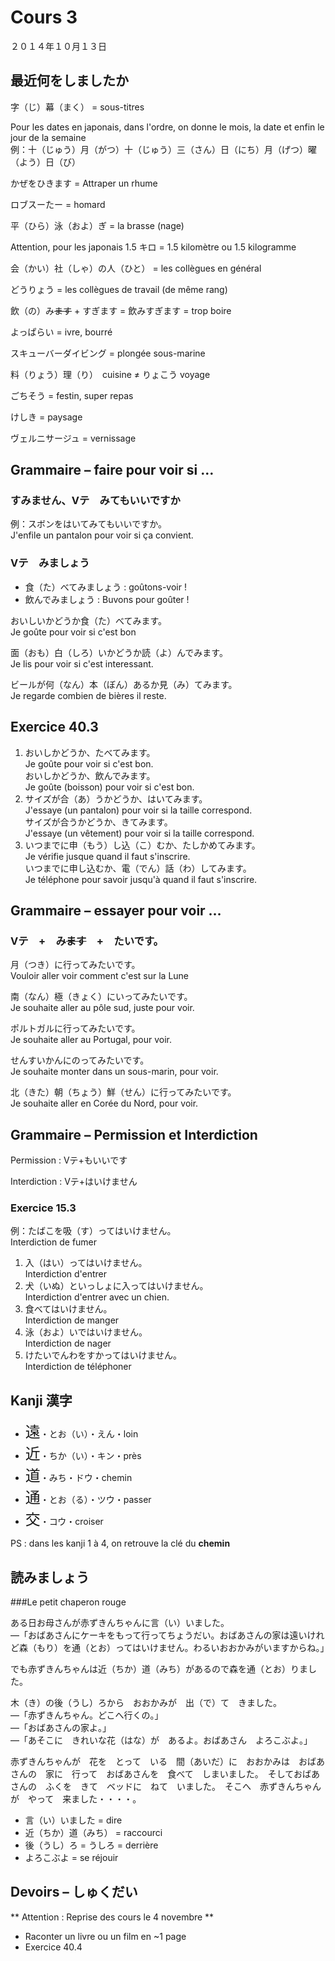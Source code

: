 Cours 3
===========

２０１４年１０月１３日

最近何をしましたか
---------

字（じ）幕（まく） = sous-titres

Pour les dates en japonais, dans l'ordre, on donne le mois, la date et enfin le jour de la semaine   
例：十（じゅう）月（がつ）十（じゅう）三（さん）日（にち）月（げつ）曜（よう）日（び）

かぜをひきます = Attraper un rhume

ロブスーたー = homard

平（ひら）泳（およ）ぎ = la brasse (nage)

Attention, pour les japonais 1.5 キロ = 1.5 kilomètre ou 1.5 kilogramme

会（かい）社（しゃ）の人（ひと） = les collègues en général

どうりょう = les collègues de travail (de même rang)

飲（の）み<strike>ます</strike> + すぎます = 飲みすぎます = trop boire

よっぱらい = ivre, bourré

スキューバーダイビング = plongée sous-marine

料（りょう）理（り）　cuisine ≠ りょこう voyage

ごちそう = festin, super repas

けしき = paysage

ヴェルニサージュ = vernissage

Grammaire – faire pour voir si …
--------------------

### すみません、Vテ　みてもいいですか

例：スボンをはいてみてもいいですか。  
J'enfile un pantalon pour voir si ça convient.

### Vテ　みましょう

* 食（た）べてみましょう : goûtons-voir !
* 飲んでみましょう : Buvons pour goûter !

おいしいかどうか食（た）べてみます。  
Je goûte pour voir si c'est bon

面（おも）白（しろ）いかどうか読（よ）んでみます。  
Je lis pour voir si c'est interessant.

ビールが何（なん）本（ぼん）あるか見（み）てみます。  
Je regarde combien de bières il reste.

Exercice 40.3
------------

1. おいしかどうか、たべてみます。  
Je goûte pour voir si c'est bon.  
おいしかどうか、飲んでみます。  
Je goûte (boisson) pour voir si c'est bon.
2. サイズが合（あ）うかどうか、はいてみます。   
J'essaye (un pantalon) pour voir si la taille correspond.  
サイズが合うかどうか、きてみます。     
J'essaye (un vêtement) pour voir si la taille correspond.  
3. いつまでに申（もう）し込（こ）むか、たしかめてみます。  
Je vérifie jusque quand il faut s'inscrire.    
いつまでに申し込むか、電（でん）話（わ）してみます。  
Je téléphone pour savoir jusqu'à quand il faut s'inscrire.

Grammaire – essayer pour voir …
--------------------

### Vテ　+　み<strike>ます</strike>　+　たいです。

月（つき）に行ってみたいです。  
Vouloir aller voir comment c'est sur la Lune

南（なん）極（きょく）にいってみたいです。  
Je souhaite aller au pôle sud, juste pour voir.

ポルトガルに行ってみたいです。  
Je souhaite aller au Portugal, pour voir.

せんすいかんにのってみたいです。  
Je souhaite monter dans un sous-marin, pour voir.

北（きた）朝（ちょう）鮮（せん）に行ってみたいです。  
Je souhaite aller en Corée du Nord, pour voir.

Grammaire – Permission et Interdiction
-----------------------------

Permission : Vテ+もいいです 

Interdiction : Vテ+はいけません

### Exercice 15.3

例：たばこを吸（す）ってはいけません。  
Interdiction de fumer

1. 入（はい）ってはいけません。  
Interdiction d'entrer
2. 犬（いぬ）といっしょに入ってはいけません。  
Interdiction d'entrer avec un chien.
3. 食べてはいけません。  
Interdiction de manger
4. 泳（およ）いではいけません。  
Interdiction de nager
5. けたいでんわをすかってはいけません。  
Interdiction de téléphoner

Kanji 漢字
---------

* <font size="+2">遠</font>・とお（い）・えん・loin
* <font size="+2">近</font>・ちか（い）・キン・près
* <font size="+2">道</font>・みち・ドウ・chemin
* <font size="+2">通</font>・とお（る）・ツウ・passer
* <font size="+2">交</font>・コウ・croiser

PS : dans les kanji 1 à 4, on retrouve la clé du **chemin**

読みましょう
--------

###Le petit chaperon rouge

ある日お母さんが赤ずきんちゃんに言（い）いました。    
—「おばあさんにケーキをもって行ってちょうだい。おばあさんの家は遠いけれど森（もり）を通（とお）ってはいけません。わるいおおかみがいますからね。」

でも赤ずきんちゃんは近（ちか）道（みち）があるので森を通（とお）りました。

木（き）の後（うし）ろから　おおかみが　出（で）て　きました。    
—「赤ずきんちゃん。どこへ行くの。」     
—「おばあさんの家よ。」     
—「あそこに　きれいな花（はな）が　あるよ。おばあさん　よろこぶよ。」

赤ずきんちゃんが　花を　とって　いる　間（あいだ）に　おおかみは　おばあさんの　家に　行って　おばあさんを　食べて　しまいました。　そしておばあさんの　ふくを　きて　ベッドに　ねて　いました。　そこへ　赤ずきんちゃんが　やって　来ました・・・・。

* 言（い）いました = dire
* 近（ちか）道（みち） = raccourci
* 後（うし）ろ = うしろ = derrière
* よろこぶよ = se réjouir

Devoirs – しゅくだい
--------------

** Attention : Reprise des cours le 4 novembre **

* Raconter un livre ou un film en ~1 page
* Exercice 40.4